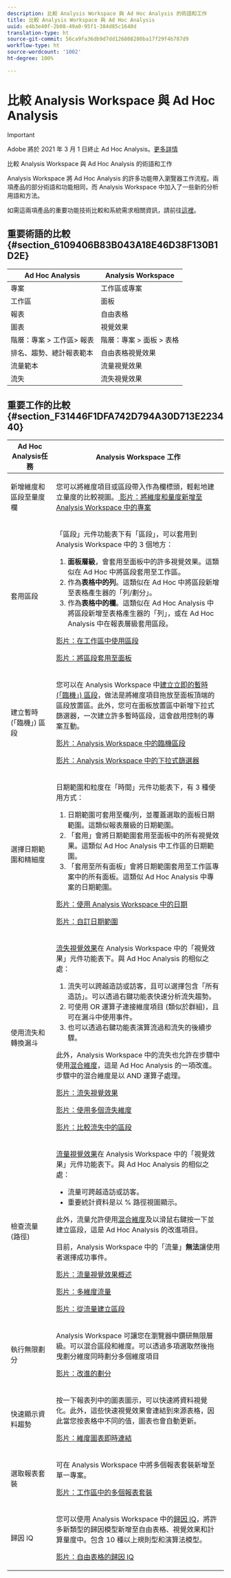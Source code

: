 ```yaml
---
description: 比較 Analysis Workspace 與 Ad Hoc Analysis 的術語和工作
title: 比較 Analysis Workspace 與 Ad Hoc Analysis
uuid: e4b3e40f-2b08-49a0-95f1-384d85c1640d
translation-type: ht
source-git-commit: 56ca9fa36db9d7dd126808280ba17f29f4b787d9
workflow-type: ht
source-wordcount: '1002'
ht-degree: 100%

---
```



# 比較 Analysis Workspace 與 Ad Hoc Analysis

>[!IMPORTANT]
>
>Adobe 將於 2021 年 3 月 1 日終止 Ad Hoc Analysis。[更多詳情](https://adobe.ly/discoverworkspace)

比較 Analysis Workspace 與 Ad Hoc Analysis 的術語和工作

Analysis Workspace 將 Ad Hoc Analysis 的許多功能帶入瀏覽器工作流程。兩項產品的部分術語和功能相同，而 Analysis Workspace 中加入了一些新的分析用語和方法。

如需這兩項產品的重要功能技術比較和系統需求相關資訊，請前往[這裡](https://docs.adobe.com/content/help/zh-Hant/analytics/admin/admin-overview/analytics-product-comparison.html)。

## 重要術語的比較{#section_6109406B83B043A18E46D38F130B1D2E}

| Ad Hoc Analysis | Analysis Workspace |
|--- |--- |
| 專案 | 工作區或專案 |
| 工作區 | 面板 |
| 報表 | 自由表格 |
| 圖表 | 視覺效果 |
| 階層：專案 > 工作區> 報表 | 階層：專案 > 面板 > 表格 |
| 排名、趨勢、總計報表範本 | 自由表格視覺效果 |
| 流量範本 | 流量視覺效果 |
| 流失 | 流失視覺效果 |

## 重要工作的比較{#section_F31446F1DFA742D794A30D713E223440}

<table id="table_90D4461F04F34D70844C5E3FBB0BBE44"> 
 <thead> 
  <tr> 
   <th colname="col1" class="entry"> Ad Hoc Analysis任務 </th> 
   <th colname="col2" class="entry"> Analysis Workspace 工作 </th> 
  </tr>
 </thead>
 <tbody> 
  <tr> 
   <td colname="col1"> <p>新增維度和區段至量度欄 </p> </td> 
   <td colname="col2"> <p>您可以將維度項目或區段帶入作為欄標頭，輕鬆地建立量度的比較視圖。<a href="https://docs.adobe.com/content/help/zh-Hant/analytics-learn/tutorials/analysis-workspace/metrics/adding-dimensions-and-metrics-to-your-project-in-analysis-workspace.html"  > 影片：將維度和量度新增至 Analysis Workspace 中的專案</a> </p> </td> 
  </tr> 
  <tr> 
   <td colname="col1"> <p>套用區段 </p> </td> 
   <td colname="col2"> <p>「區段」元件功能表下有「區段」，可以套用到 Analysis Workspace 中的 3 個地方： </p> 
    <ol id="ol_800D81FE2C84459B94B085C51E140330"> 
     <li id="li_F2E050902F9A4831BBA57F466E07DEAE"><b>面板層級</b>，會套用至面板中的許多視覺效果。這類似在 Ad Hoc 中將區段套用至工作區。 </li> 
     <li id="li_2D88E43E0161485C95B08DC3C593EFD9">作為<b>表格中的列</b>。這類似在 Ad Hoc 中將區段新增至表格產生器的「列/劃分」。 </li> 
     <li id="li_102E1A1DAA9247C08FC46C5AB3D78113">作為<b>表格中的欄</b>。這類似在 Ad Hoc Analysis 中將區段新增至表格產生器的「列」，或在 Ad Hoc Analysis 中在報表層級套用區段。 </li> 
    </ol> <p><a href="https://docs.adobe.com/content/help/zh-Hant/analytics-learn/tutorials/analysis-workspace/applying-segments/applying-segments-to-your-analysis-workspace-project.html"  > 影片：在工作區中使用區段</a> </p> <p><a href="https://docs.adobe.com/content/help/zh-Hant/analytics-learn/tutorials/analysis-workspace/using-panels/panel-level-segments.html"  > 影片：將區段套用至面板</a> </p> </td> 
  </tr> 
  <tr> 
   <td colname="col1"> <p>建立暫時 (「臨機」) 區段 </p> </td> 
   <td colname="col2"> <p>您可以在 Analysis Workspace 中<a href="/help/analyze/analysis-workspace/components/t-freeform-project-segment.md"  >建立立即的暫時 (「臨機」) 區段</a>，做法是將維度項目拖放至面板頂端的區段放置區。此外，您可在面板放置區中新增下拉式篩選器，一次建立許多暫時區段，這會啟用控制的專案互動。 </p> <p><a href="https://docs.adobe.com/content/help/zh-Hant/analytics-learn/tutorials/analysis-workspace/applying-segments/ad-hoc-temporary-segments.html"  > 影片：Analysis Workspace 中的臨機區段</a> </p> <p><a href="https://docs.adobe.com/content/help/zh-Hant/analytics-learn/tutorials/analysis-workspace/applying-segments/using-drop-down-filters.html"  > 影片：Analysis Workspace 中的下拉式篩選器</a> </p> </td> 
  </tr> 
  <tr> 
   <td colname="col1"> <p>選擇日期範圍和精細度 </p> </td> 
   <td colname="col2"> <p>日期範圍和粒度在「時間」元件功能表下，有 3 種使用方式： </p> 
    <ol id="ol_8B57C8A840694A879B22B809C58E7482"> 
     <li id="li_58FAE6A87B494A5C9007CD35BB101608">日期範圍可套用至欄/列，並覆蓋選取的面板日期範圍。這類似報表層級的日期範圍。 </li> 
     <li id="li_85BB89EFF9C8466A992815BB7804EA37">「套用」會將日期範圍套用至面板中的所有視覺效果。這類似 Ad Hoc Analysis 中工作區的日期範圍。 </li> 
     <li id="li_BC18564A8FBB48F4A522BCAC60838759">「套用至所有面板」會將日期範圍套用至工作區專案中的所有面板。這類似 Ad Hoc Analysis 中專案的日期範圍。 </li> 
    </ol> <p><a href="https://docs.adobe.com/content/help/zh-Hant/analytics-learn/tutorials/analysis-workspace/calendar-and-date-ranges/using-dates-in-analysis-workspace.html"  > 影片：使用 Analysis Workspace 中的日期</a> </p> <p><a href="https://docs.adobe.com/content/help/zh-Hant/analytics-learn/tutorials/analysis-workspace/calendar-and-date-ranges/creating-custom-date-ranges-in-analysis-workspace.html"  > 影片：自訂日期範圍</a> </p> </td> 
  </tr> 
  <tr> 
   <td colname="col1"> <p>使用流失和轉換漏斗 </p> </td> 
   <td colname="col2"> <p><a href="/help/analyze/analysis-workspace/visualizations/fallout/fallout-flow.md"  >流失視覺效果</a>在 Analysis Workspace 中的「視覺效果」元件功能表下。與 Ad Hoc Analysis 的相似之處： </p> 
    <ol id="ol_625FF45AED4E403DBEE1A906282E8531"> 
     <li id="li_7B6C5F2682774641B82D2021786AE5C4">流失可以跨越造訪或訪客，且可以選擇包含「所有造訪」。可以透過右鍵功能表快速分析流失趨勢。 </li> 
     <li id="li_CFBDDAB8E96A445DB0624640AEB25994">可使用 OR 運算子連接維度項目 (類似於群組)，且可在漏斗中使用事件。 </li> 
     <li id="li_6638E6A62C744A27B2C066E5F9EC62C0">也可以透過右鍵功能表演算流過和流失的後續步驟。 </li> 
    </ol> <p>此外，Analysis Workspace 中的流失也允許在步驟中使用<a href="/help/analyze/analysis-workspace/visualizations/fallout/configuring-interdimensional-fallout.md"  >混合維度</a>，這是 Ad Hoc Analysis 的一項改進。步驟中的混合維度是以 AND 運算子處理。 </p> <p><a href="https://docs.adobe.com/content/help/zh-Hant/analytics-learn/tutorials/analysis-workspace/analyzing-customer-journeys/fallout-visualization.html"  > 影片：流失視覺效果</a> </p> <p><a href="https://docs.adobe.com/content/help/zh-Hant/analytics-learn/tutorials/analysis-workspace/analyzing-customer-journeys/multi-dimensional-fallout.html"  > 影片：使用多個流失維度</a> </p> <p><a href="https://docs.adobe.com/content/help/zh-Hant/analytics-learn/tutorials/analysis-workspace/analyzing-customer-journeys/comparing-segments-in-fallout.html"  > 影片：比較流失中的區段</a> </p> </td> 
  </tr> 
  <tr> 
   <td colname="col1"> <p>檢查流量 (路徑) </p> </td> 
   <td colname="col2"> <p><a href="/help/analyze/analysis-workspace/visualizations/c-flow/flow.md"  >流量視覺效果</a>在 Analysis Workspace 中的「視覺效果」元件功能表下。與 Ad Hoc Analysis 的相似之處： </p> 
    <ul id="ul_42D259310823496499F7D1474E1639AF"> 
     <li id="li_5DE6980EF66A49E58B8946A0422BC02C">流量可跨越造訪或訪客。 </li> 
     <li id="li_70A692266D32416BA3D70C1F8999F837">重要統計資料是以 % 路徑視圖顯示。 </li> 
    </ul> <p>此外，流量允許使用<a href="/help/analyze/analysis-workspace/visualizations/c-flow/multi-dimensional-flow.md"  >混合維度</a>及以滑鼠右鍵按一下並建立區段，這是 Ad Hoc Analysis 的改進項目。 </p> <p>目前，Analysis Workspace 中的「流量」<b>無法</b>讓使用者選擇成功事件。 </li> 
    </ul> <p><a href="https://docs.adobe.com/content/help/zh-Hant/analytics-learn/tutorials/analysis-workspace/analyzing-customer-journeys/flow-visualization.html"  > 影片：流量視覺效果概述</a> </p> <p><a href="https://docs.adobe.com/content/help/zh-Hant/analytics-learn/tutorials/analysis-workspace/analyzing-customer-journeys/text-wrapping-and-multi-dimensional-flow.html"  > 影片：多維度流量</a> </p> <p><a href="https://docs.adobe.com/content/help/zh-Hant/analytics-learn/tutorials/analysis-workspace/analyzing-customer-journeys/expanding-on-flow-visualization.html"  > 影片：從流量建立區段</a> </p> </td> 
  </tr> 
  <tr> 
   <td colname="col1"> <p>執行無限劃分 </p> </td> 
   <td colname="col2"> <p>Analysis Workspace 可讓您在瀏覽器中鑽研無限層級。可以混合區段和維度。可以透過多項選取然後拖曳劃分維度同時劃分多個維度項目 </p> <p><a href="https://docs.adobe.com/content/help/zh-Hant/analytics-learn/tutorials/analysis-workspace/building-freeform-tables/dimension-breakdown-by-position.html"  > 影片：改進的劃分</a> </p> </td> 
  </tr> 
  <tr> 
   <td colname="col1"> <p>快速顯示資料趨勢 </p> </td> 
   <td colname="col2"> <p>按一下報表列中的圖表圖示，可以快速將資料視覺化。此外，這些快速視覺效果會連結到來源表格，因此當您按表格中不同的值，圖表也會自動更新。 </p> <p><a href="https://docs.adobe.com/content/help/zh-Hant/analytics-learn/tutorials/analysis-workspace/visualizations/dimension-graph-live-linking.html"  > 影片：維度圖表即時連結</a> </p> </td> 
  </tr> 
  <tr> 
   <td colname="col1"> <p>選取報表套裝 </p> </td> 
   <td colname="col2"> <p>可在 Analysis Workspace 中將多個報表套裝新增至單一專案。  </p> <p><a href="https://docs.adobe.com/content/help/en/analytics-learn/tutorials/analysis-workspace/using-panels/multiple-report-suites-in-analysis-workspace.html"  > 影片：工作區中的多個報表套裝</a> </p></td> 
  </tr> 
  <tr> 
   <td colname="col1"> <p>歸因 IQ </p> </td> 
   <td colname="col2"> <p>您可以使用 Analysis Workspace 中的<a href="/help/analyze/analysis-workspace/attribution/overview.md"  >歸因 IQ</a>，將許多新類型的歸因模型新增至自由表格、視覺效果和計算量度中。包含 10 種以上規則型和演算法模型。 </p>  <p><a href="https://docs.adobe.com/content/help/zh-Hant/analytics-learn/tutorials/analysis-workspace/attribution-iq/using-attribution-iq-in-freeform-tables.html"  > 影片：自由表格的歸因 IQ</a> </p> </td> 
  </tr>  
 </tbody> 
</table>

